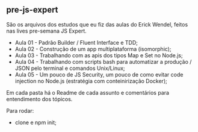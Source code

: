 ## pre-js-expert

São os arquivos dos estudos que eu fiz das aulas do Erick Wendel, feitos nas lives pre-semana JS Expert.

- Aula 01 - Padrão Builder / Fluent Interface e TDD;
- Aula 02 - Construção de um app multiplataforma (isomorphic);
- Aula 03 - Trabalhando com as apis dos tipos Map e Set no Node.js;
- Aula 04 - Trabalhando com scripts bash para automatizar a produção / JSON pelo terminal e comandos Unix/Linux;
- Aula 05 - Um pouco de JS Security, um pouco de como evitar code injection no Node.js (estratégia com conteinirização Docker);

Em cada pasta há o Readme de cada assunto e comentários para entendimento dos tópicos.

Para rodar: 
- clone e npm init;
